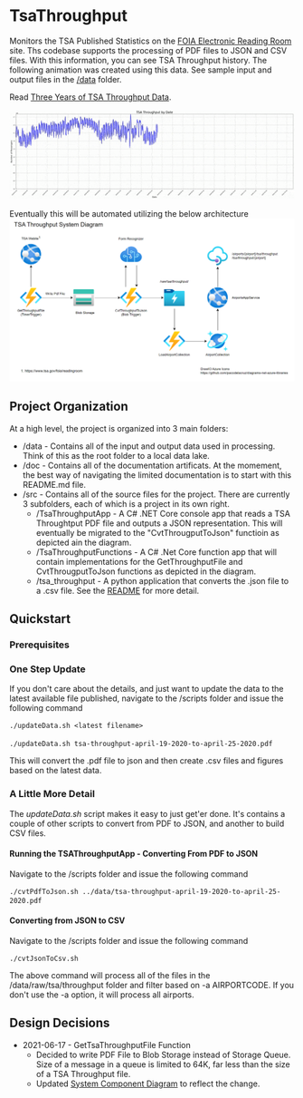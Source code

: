 # TsaThroughput

Monitors the TSA Published Statistics on the [FOIA Electronic Reading Room](https://www.tsa.gov/foia/readingroom) site. Ths codebase supports the processing of PDF files to JSON and CSV files. With this information, you can see TSA Throughput history. The following animation was created using this data.
See sample input and output files in the [/data](./data) folder.

Read [Three Years of TSA Throughput Data](https://mikelor.github.io/three-years-of-tsathroughput).

![Animation of TSA Throughput Data](doc/TsaThroughputAnimated.gif)



Eventually this will be automated utilizing the below architecture
![System Component Diagram](doc/SystemComponentDiagram.png)

## Project Organization

At a high level, the project is organized into 3 main folders:

 * /data - Contains all of the input and output data used in processing. Think of this as the root folder to a local data lake.
 * /doc - Contains all of the documentation artificats. At the momement, the best way of navigating the limited documentation is to start with this README.md file.
 * /src - Contains all of the source files for the project. There are currently 3 subfolders, each of which is a project in its own right.
   * /TsaThroughputApp - A C# .NET Core console app that reads a TSA Throughtput PDF file and outputs a JSON representation. This will eventually be migrated to the "CvtThrougputToJson" functioin as depicted ain the diagram.
   * /TsaThroughputFunctions - A C# .Net Core function app that will contain implementations for the GetThroughputFile and CvtThrougputToJson functions as depicted in the diagram.
   * /tsa_throughput - A python application that converts the .json file to a .csv file. See the [README](src/tsa_throughput/README.md) for more detail.

## Quickstart

### Prerequisites

### One Step Update

If you don't care about the details, and just want to update the data to the latest available file published, navigate to the /scripts folder and issue the following command
```
./updateData.sh <latest filename>

./updateData.sh tsa-throughput-april-19-2020-to-april-25-2020.pdf
```
This will convert the .pdf file to json and then create .csv files and figures based on the latest data.

### A Little More Detail
The *updateData.sh* script makes it easy to just get'er done. It's contains a couple of other scripts to convert from PDF to JSON, and another to build CSV files.
#### Running the TSAThroughputApp - Converting From PDF to JSON

Navigate to the /scripts folder and issue the following command

```
./cvtPdfToJson.sh ../data/tsa-throughput-april-19-2020-to-april-25-2020.pdf
```

#### Converting from JSON to CSV

Navigate to the /scripts folder and issue the following command

```
./cvtJsonToCsv.sh
```

The above command will process all of the files in the /data/raw/tsa/throughput folder and filter based on -a AIRPORTCODE. If you don't use the -a option, it will process all airports.


## Design Decisions
  * 2021-06-17 - GetTsaThroughputFile Function
    * Decided to write PDF File to Blob Storage instead of Storage Queue. Size of a message in a queue is limited to 64K, far less than the size of a TSA Throughput file.
    * Updated [System Component Diagram](doc/SystemComponentDiagram.png) to reflect the change.

